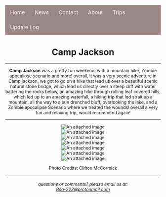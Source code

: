 <div class="topnav">
  <a href="https://troop223.github.io/">Home</a>
  <a href="https://troop223.github.io/NewsHub">News</a>
  <a href="https://troop223.github.io/#CONTACT">Contact</a>
  <a href="https://troop223.github.io/ABOUT">About</a>
  <a href="https://troop223.github.io/prev+futureTrips">Trips</a>	
  <a href="https://troop223.github.io/UpdateLog">Update Log</a>	
</div>


<h1>Camp Jackson</h1>

  <hr>

<strong>Camp Jackson</strong> was a pretty fun weekend, with a mountain hike, Zombie apocalipse scenario,and more!
overall, it was a very scenic adventure in Camp jackson, we got to go on a hike that lead us over a beautiful scenic 
natural stone bridge, which lead us directly over a steep cliff with water battering the rocks below, an amazing hike through rolling 
leaf covered hills, which led up to an amazing waterfall, a hiking trip that led strait up a mountain, all the way to a sun drenched 
bluff, overlooking the lake, and a Zombie apocalipse Scenario where we treated the wounds! overall a very fun and relaxing trip, would
recommend again!

<hr>

<div class="center">
<img src="https://github.com/Troop223/troop223.github.io/assets/168667435/04201140-9c5c-4ee3-a651-f7431fb55b94" alt="An attached image"/>
<img src="https://github.com/Troop223/troop223.github.io/assets/168667435/2695af8f-8929-482e-b5b0-f32158cb24b1" alt="An attached image"/>
<img src="https://github.com/Troop223/troop223.github.io/assets/168667435/cff9a586-b5d7-4f71-86a6-9739d93e7d0b" alt="An attached image"/>
<img src="https://github.com/Troop223/troop223.github.io/assets/168667435/ffd87172-f0a3-4459-9b5d-9dbf2377ecf7" alt="An attached image"/>
<img src="https://github.com/Troop223/troop223.github.io/assets/168667435/c89fb297-4866-4705-9b66-8ad444d4e8df" alt="An attached image"/>
<img src="https://github.com/Troop223/troop223.github.io/assets/168667435/49d374ea-7aca-4382-b65a-0bf2d7c6f3af" alt="An attached image"/>
<img src="https://github.com/Troop223/troop223.github.io/assets/168667435/392c523b-71af-4cdf-af44-bda9f7b675ce" alt="An attached image"/>
</div>

Photo Credits: Clifton McCormick
<hr>

 <h6>
   
   questions or comments? please email us at:  
<a href="mailto:Bsa-223@protonmail.com">Bsa-223@protonmail.com </a>

</h6>

<style>

body{

text-align: center;

  
}
  
.center {
  display: block;
  margin-left: auto;
  margin-right: auto;
  width: 50%;
}
  .topnav {
  overflow: hidden;
  /*turns the background color on News, Contact, and about a color*/
  background-color: #998887;
  
}

.topnav a {
  float: left;
  color: #f2f2f2;
  text-align: center;
  padding: 14px 16px;
  text-decoration: none;
  font-size: 17px;
}

.topnav a:hover {
/* changes what color the background, text color when you hover over it*/
  background-color: darkgrey;
  color: white;
}

.topnav a.active {
/*changes the color of the 'Home' background, text color, respectivly*/
  background-color: #5e5453;
  color: white;
}

  .flexbox-item{

    width: 100%;
    background-color: #2b2b2e;
    margin: 0%;
  }

.flexbox-CONTACT {

  min-height: 500px;
  
}
</style>
